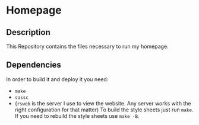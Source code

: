 # Homepage
## Description
This Repository contains the files necessary to run my homepage.
## Dependencies
In order to build it and deploy it you need:
- `make`
- `sassc`
- (`rsweb` is the server I use to view the website. Any server works with the
  right configuration for that matter)
To build the style sheets just run `make`. If you need to rebuild the style
sheets use `make -B`.
